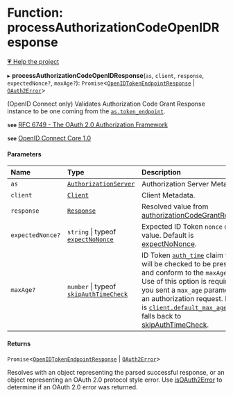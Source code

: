 # Function: processAuthorizationCodeOpenIDResponse

[💗 Help the project](https://github.com/sponsors/panva)

▸ **processAuthorizationCodeOpenIDResponse**(`as`, `client`, `response`, `expectedNonce?`, `maxAge?`): `Promise`<[`OpenIDTokenEndpointResponse`](../interfaces/OpenIDTokenEndpointResponse.md) \| [`OAuth2Error`](../interfaces/OAuth2Error.md)\>

(OpenID Connect only) Validates Authorization Code Grant Response instance to be one coming from
the [`as.token_endpoint`](../interfaces/AuthorizationServer.md#token_endpoint).

**`see`** [RFC 6749 - The OAuth 2.0 Authorization Framework](https://www.rfc-editor.org/rfc/rfc6749.html#section-4.1)

**`see`** [OpenID Connect Core 1.0](https://openid.net/specs/openid-connect-core-1_0.html#CodeFlowAuth)

#### Parameters

| Name | Type | Description |
| :------ | :------ | :------ |
| `as` | [`AuthorizationServer`](../interfaces/AuthorizationServer.md) | Authorization Server Metadata. |
| `client` | [`Client`](../interfaces/Client.md) | Client Metadata. |
| `response` | [`Response`]( https://developer.mozilla.org/en-US/docs/Web/API/Response ) | Resolved value from [authorizationCodeGrantRequest](authorizationCodeGrantRequest.md). |
| `expectedNonce?` | `string` \| typeof [`expectNoNonce`](../variables/expectNoNonce.md) | Expected ID Token `nonce` claim value. Default is [expectNoNonce](../variables/expectNoNonce.md). |
| `maxAge?` | `number` \| typeof [`skipAuthTimeCheck`](../variables/skipAuthTimeCheck.md) | ID Token [`auth_time`](../interfaces/IDToken.md#auth_time) claim value will be checked to be   present and conform to the `maxAge` value. Use of this option is required if you sent a   `max_age` parameter in an authorization request. Default is   [`client.default_max_age`](../interfaces/Client.md#default_max_age) and falls back to   [skipAuthTimeCheck](../variables/skipAuthTimeCheck.md). |

#### Returns

`Promise`<[`OpenIDTokenEndpointResponse`](../interfaces/OpenIDTokenEndpointResponse.md) \| [`OAuth2Error`](../interfaces/OAuth2Error.md)\>

Resolves with an object representing the parsed successful response, or an object
  representing an OAuth 2.0 protocol style error. Use [isOAuth2Error](isOAuth2Error.md) to determine if an
  OAuth 2.0 error was returned.
